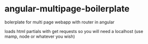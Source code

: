 angular-multipage-boilerplate
=============================

bolerplate for multi page webapp with router in angular

loads html partials with get requests so you will need a localhost (use mamp, node or whatever you wish)
